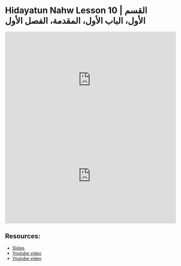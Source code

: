 # Hidayatun Nahw Lesson 10 | القسم الأول، الباب الأول، المقدمة، الفصل الأول

<iframe width="560" height="315" src="https://www.youtube-nocookie.com/embed/9QlwG7f8bZ8?start=0" frameborder="0" allow="accelerometer; autoplay; encrypted-media; gyroscope; picture-in-picture" allowfullscreen="allowfullscreen"></iframe><BR>

<iframe width="560" height="315" src="https://www.youtube-nocookie.com/embed/5-H7LEYvwF4?start=0" frameborder="0" allow="accelerometer; autoplay; encrypted-media; gyroscope; picture-in-picture" allowfullscreen="allowfullscreen"></iframe><BR>



## Resources:
- [Slides](https://github.com/arshare/resources_balagha_pdfs)
- [Youtube video](https://www.youtube.com/watch?v=9QlwG7f8bZ8&list=PLzn0qdi6JpdtdAyaM2yvvY1Yk9i4EpLHD&index=18)
- [Youtube video](https://www.youtube.com/watch?v=5-H7LEYvwF4&list=PLzn0qdi6JpdtdAyaM2yvvY1Yk9i4EpLHD&index=19)
